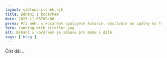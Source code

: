 ```yaml
---
layout: sablona-clanek.njk
title: Běhání s kočárkem
date: 2023-11-03T09:00
perex: Při běhu s kočárkem spalujete kalorie, dostáváte se zpátky do formy a zároveň je dítě venku. Zdá se, že to má jen samá pozitiva, ale tak to úplně není. Jaké věci byste si měli pohlídat, abyste neublížili sobě a hlavně dítěti? 
foto: running with stroller.jpg
alt: Běhání s kočárkem je zábava pro mámu i dítě 
tags: ['blog']
---
```



 Číst dál...